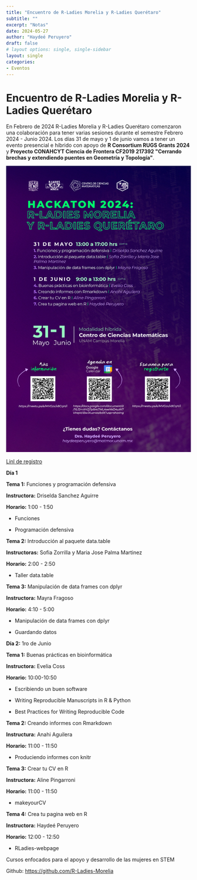 ```yaml
---
title: "Encuentro de R-Ladies Morelia y R-Ladies Querétaro"
subtitle: ""
excerpt: "Notas"
date: 2024-05-27
author: "Haydeé Peruyero"
draft: false
# layout options: single, single-sidebar
layout: single
categories:
- Eventos
---
```


# Encuentro de R-Ladies Morelia y R-Ladies Querétaro


En Febrero de 2024 R-Ladies Morelia y R-Ladies Querétaro comenzaron una colaboración para tener varias sesiones durante el semestre Febrero 2024 - Junio 2024. Los días 31 de mayo y 1 de junio vamos a tener un evento presencial e híbrido con apoyo de **R Consortium RUGS Grants 2024** y **Proyecto CONAHCYT Ciencia de Frontera CF2019 217392 "Cerrando brechas y extendiendo puentes en Geometría y Topología"**.

![Póster del Hackton 2024](cartel.jpg)


[Linl de registro](https://www.meetup.com/es-ES/rladies-morelia/events/299169444/)

**Día 1**

**Tema 1:** Funciones y programación defensiva

**Instructora:** Driselda Sanchez Aguirre

**Horario:** 1:00 - 1:50

- Funciones

- Programación defensiva

**Tema 2:** Introducción al paquete data.table

**Instructoras:** Sofia Zorrilla y Maria Jose Palma Martinez

**Horario:** 2:00 - 2:50

- Taller data.table

**Tema 3:** Manipulación de data frames con dplyr

**Instructora:** Mayra Fragoso

**Horario:** 4:10 - 5:00

- Manipulación de data frames con dplyr

- Guardando datos

**Día 2:** 1ro de Junio

**Tema 1:** Buenas prácticas en bioinformática

**Instructora:** Evelia Coss

**Horario:** 10:00-10:50

- Escribiendo un buen software

- Writing Reproducible Manuscripts in R & Python

- Best Practices for Writing Reproducible Code

**Tema 2:** Creando informes con Rmarkdown

**Instructura:** Anahi Aguilera

**Horario:** 11:00 - 11:50

- Produciendo informes con knitr

**Tema 3:** Crear tu CV en R

**Instructora:** Aline Pingarroni

**Horario:** 11:00 - 11:50

- makeyourCV

**Tema 4:** Crea tu pagina web en R

**Instructora:** Haydeé Peruyero

**Horario:** 12:00 - 12:50

- RLadies-webpage


Cursos enfocados para el apoyo y desarrollo de las mujeres en STEM

Github: https://github.com/R-Ladies-Morelia